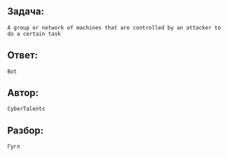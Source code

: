 ## Задача: 

    A group or network of machines that are controlled by an attacker to do a certain task

## Ответ:
    Bot

## Автор: 
    CyberTalents

## Разбор:
    Гугл
